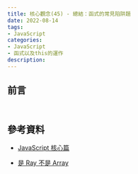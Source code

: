 ```yaml
---
title: 核心觀念(45) - 總結：函式的常見陷阱題
date: 2022-08-14
tags:
- JavaScript
categories:
- JavaScript
- 函式以及this的運作
description:
---
```


## 前言


##


```javascript

```


## 參考資料
- [JavaScript 核心篇](https://www.hexschool.com/courses/js-core.html)

- [是 Ray 不是 Array](https://israynotarray.com/javascript/20201114/2937743008/)